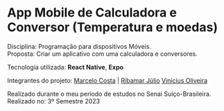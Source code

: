 # App Mobile de Calculadora e Conversor (Temperatura e moedas)
Disciplina: Programação para dispositivos Móveis.<br>
Proposta: Criar um aplicativo com uma calculadora e conversores.<br>

Tecnologia utilizada: <strong>React Native</strong>, <strong>Expo</strong>

Integrantes do projeto:
<a href="https://github.com/marcellu-s">Marcelo Costa</a> |
<a href="https://github.com/RibamarJ">Ribamar Júlio</a>
<a href="https://github.com/VerNancio">Vinicius Oliveira</a>

Realizado durante o meu período de estudos no Senai Suíço-Brasileira.<br>
Realizado no: 3º Semestre 2023
